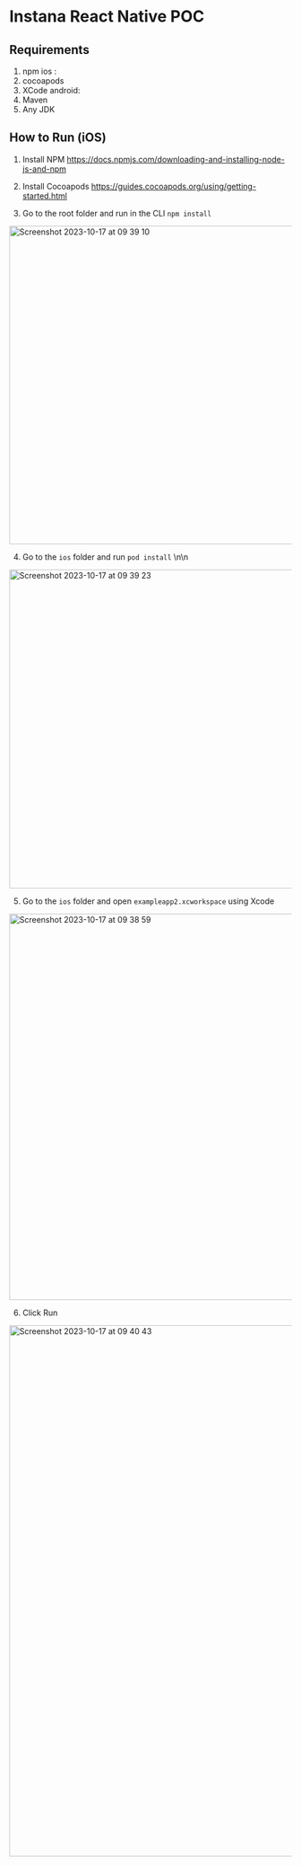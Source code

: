 # Instana React Native POC
## Requirements
1. npm
ios :
  1. cocoapods
  2. XCode
android:
  1. Maven
  2. Any JDK
## How to Run (iOS)
1. Install NPM 
https://docs.npmjs.com/downloading-and-installing-node-js-and-npm
2. Install Cocoapods
https://guides.cocoapods.org/using/getting-started.html

3. Go to the root folder and run in the CLI `npm install`

<img width="567" alt="Screenshot 2023-10-17 at 09 39 10" src="https://github.com/confusionhill/fake-login-app/assets/71744284/7bf30989-c778-4ade-aac6-9d11a51b2b37">
  
4. Go to the `ios` folder and run `pod install`
\n\n
<img width="568" alt="Screenshot 2023-10-17 at 09 39 23" src="https://github.com/confusionhill/fake-login-app/assets/71744284/1212b20e-63aa-44b5-bd13-1853d06e029d">

5. Go to the `ios` folder and open `exampleapp2.xcworkspace` using Xcode

<img width="688" alt="Screenshot 2023-10-17 at 09 38 59" src="https://github.com/confusionhill/fake-login-app/assets/71744284/ca83b6a8-7000-486c-b90d-3fd3cbbdaa31">

6. Click Run
   
<img width="946" alt="Screenshot 2023-10-17 at 09 40 43" src="https://github.com/confusionhill/fake-login-app/assets/71744284/b4574ebc-618d-44d2-81fa-2324bbc61f9b">

